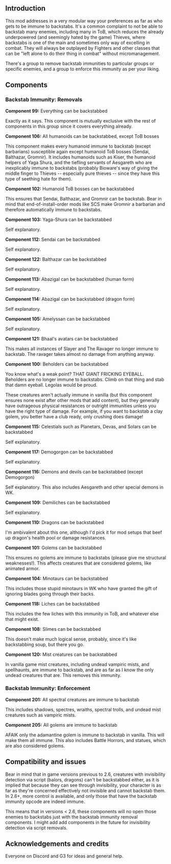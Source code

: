## Introduction

This mod addresses in a very modular way your preferences as far as who gets to be immune to backstabs. It's a common complaint to not be able to backstab many enemies, including many in ToB, which reduces the already underpowered (and seemingly hated by the game) Thieves, where backstabs is one of the main and sometimes only way of excelling in combat. They will always be outplayed by Fighters and other classes that can be "left alone to do their thing in combat" without micromanagement.

There's a group to remove backstab immunities to particular groups or specific enemies, and a group to enforce this immunity as per your liking.

## Components

### Backstab Immunity: Removals

**Component 99:** Everything can be backstabbed

Exactly as it says. This component is mutually exclusive with the rest of components in this group since it covers everything already.

**Component 106:** All humanoids can be backstabbed, except ToB bosses

This component makes every humanoid immune to backstab (except barbarians) susceptible again except humanoid ToB bosses (Sendai, Balthazar, Gromnir). It includes humanoids such as Kiser, the humanoid helpers of Yaga Shura, and the tiefling servants of Aesgareth who are inexplicably immune to backstabs (probably Bioware's way of giving the middle finger to Thieves -- especially pure thieves -- since they have this type of seething hate for them).

**Component 102:** Humanoid ToB bosses can be backstabbed

This ensures that Sendai, Balthazar, and Gromnir can be backstab. Bear in mind that end-of-install-order mods like SCS make Gromnir a barbarian and therefore automatically immune to backstabs.

**Component 103:** Yaga-Shura can be backstabbed

Self explanatory.

**Component 112:** Sendai can be backstabbed

Self explanatory.

**Component 122:** Balthazar can be backstabbed

Self explanatory.

**Component 113:** Abazigal can be backstabbed (human form)

Self explanatory.

**Component 114:** Abazigal can be backstabbed (dragon form)

Self explanatory.

**Component 105:** Amelyssan can be backstabbed

Self explanatory.

**Component 121:** Bhaal's avatars can be backstabbed

This makes all instances of Slayer and The Ravager no longer immune to backstab. The ravager takes almost no damage from anything anyway.

**Component 100:** Beholders can be backstabbed

You know what's a weak point? THAT GIANT FRICKING EYEBALL. Beholders are no longer immune to backstabs. Climb on that thing and stab that damn eyeball. Legolas would be proud.

These creatures aren't actually immune in vanilla (but this component ensures none exist after other mods that add content), but they generally have outrageous physical resistances or outright immunities unless you have the right type of damage. For example, if you want to backstab a clay golem, you better have a club ready, only crushing does damage!

**Component 115:** Celestials such as Planetars, Devas, and Solars can be backstabbed

Self explanatory.

**Component 117:** Demogorgon can be backstabbed

Self explanatory.

**Component 116:** Demons and devils can be backstabbed (except Demogorgon)

Self explanatory. This also includes Aesgareth and other special demons in WK.

**Component 109:** Demiliches can be backstabbed

Self explanatory.

**Component 110:** Dragons can be backstabbed

I'm ambivalent about this one, although I'd pick it for mod setups that beef up dragon's health pool or damage resistances.

**Component 101:** Golems can be backstabbed

This ensures no golems are immune to backstabs (please give me structural weaknesses!). This affects creatures that are considered golems, like animated armor.

**Component 104:** Minotaurs can be backstabbed

This includes those stupid minotaurs in WK who have granted the gift of ignoring blades going through their backs.

**Component 118:** Liches can be backstabbed

This includes the few liches with this immunity in ToB, and whatever else that might exist.

**Component 108:** Slimes can be backstabbed

This doesn't make much logical sense, probably, since it's like backstabbing soup, but there you go.

**Component 120:** Mist creatures can be backstabbed

In vanilla game mist creatures, including undead vampiric mists, and spellhaunts, are immune to backstab, and are as far as I know the only undead creatures that are. This removes this immunity.

### Backstab Immunity: Enforcement

**Component 201:** All spectral creatures are immune to backstab

This includes shadows, spectres, wraiths, spectral trolls, and undead mist creatures such as vampiric mists.

**Component 205:** All golems are immune to backstab

AFAIK only the adamantine golem is immune to backstab in vanilla. This will make them all immune. This also includes Battle Horrors, and statues, which are also considered golems.

## Compatibility and issues

Bear in mind that in game versions previous to 2.6, creatures with invisibility detection via script (balors, dragons) can't be backstabbed either, as it is implied that because they can see through invisibility, your character is as far as they're concerned effectively not invisible and cannot backstab them. In 2.6+, more control is available, and only those that have the backstab immunity opcode are indeed immune.

This means that in versions < 2.6, these components will no open those enemies to backstabs just with the backstab immunity removal components. I might add add components in the future for invisibility detection via script removals.

## Acknowledgements and credits

Everyone on Discord and G3 for ideas and general help.
